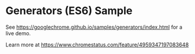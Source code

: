 Generators (ES6) Sample
===
See https://googlechrome.github.io/samples/generators/index.html for a live demo.

Learn more at https://www.chromestatus.com/feature/4959347197083648
